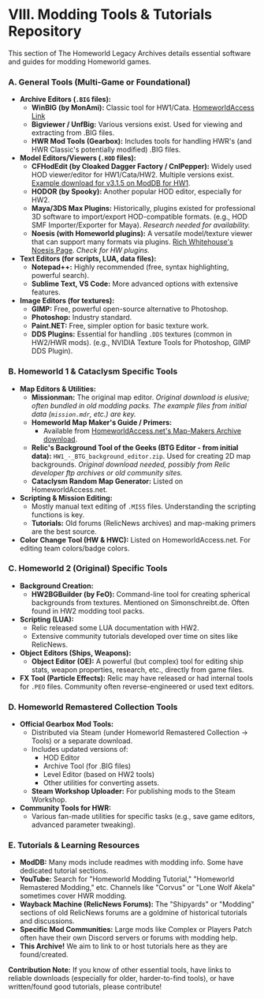 # VIII. Modding Tools & Tutorials Repository

This section of The Homeworld Legacy Archives details essential software and guides for modding Homeworld games.

### A. General Tools (Multi-Game or Foundational)

*   **Archive Editors (`.BIG` files):**
    *   **WinBIG (by MonAmi):** Classic tool for HW1/Cata. [HomeworldAccess Link](https://www.homeworldaccess.net/infusions/downloads/downloads.php?cat_id=8&download_id=85)
    *   **Bigviewer / UnfBig:** Various versions exist. Used for viewing and extracting from .BIG files.
    *   **HWR Mod Tools (Gearbox):** Includes tools for handling HWR's (and HWR Classic's potentially modified) .BIG files.
*   **Model Editors/Viewers (`.HOD` files):**
    *   **CFHodEdit (by Cloaked Dagger Factory / CnlPepper):** Widely used HOD viewer/editor for HW1/Cata/HW2. Multiple versions exist. [Example download for v3.1.5 on ModDB for HW1](https://www.moddb.com/games/homeworld/downloads/cfhoded).
    *   **HODOR (by Spooky):** Another popular HOD editor, especially for HW2.
    *   **Maya/3DS Max Plugins:** Historically, plugins existed for professional 3D software to import/export HOD-compatible formats. (e.g., HOD SMF Importer/Exporter for Maya). *Research needed for availability.*
    *   **Noesis (with Homeworld plugins):** A versatile model/texture viewer that can support many formats via plugins. [Rich Whitehouse's Noesis Page](http.richwhitehouse.com/index.php?content=inc_projects.php&showproject=91). *Check for HW plugins.*
*   **Text Editors (for scripts, LUA, data files):**
    *   **Notepad++:** Highly recommended (free, syntax highlighting, powerful search).
    *   **Sublime Text, VS Code:** More advanced options with extensive features.
*   **Image Editors (for textures):**
    *   **GIMP:** Free, powerful open-source alternative to Photoshop.
    *   **Photoshop:** Industry standard.
    *   **Paint.NET:** Free, simpler option for basic texture work.
    *   **DDS Plugins:** Essential for handling `.DDS` textures (common in HW2/HWR mods). (e.g., NVIDIA Texture Tools for Photoshop, GIMP DDS Plugin).

### B. Homeworld 1 & Cataclysm Specific Tools

*   **Map Editors & Utilities:**
    *   **Missionman:** The original map editor. *Original download is elusive; often bundled in old modding packs. The example files from initial data (`mission.mdr`, etc.) are key.*
    *   **Homeworld Map Maker's Guide / Primers:**
        *   Available from [HomeworldAccess.net's Map-Makers Archive download](https://www.homeworldaccess.net/infusions/downloads/downloads.php?cat_id=14&download_id=142).
    *   **Relic's Background Tool of the Geeks (BTG Editor - from initial data):** `HW1_-_BTG_background_editor.zip`. Used for creating 2D map backgrounds. *Original download needed, possibly from Relic developer ftp archives or old community sites.*
    *   **Cataclysm Random Map Generator:** Listed on HomeworldAccess.net.
*   **Scripting & Mission Editing:**
    *   Mostly manual text editing of `.MISS` files. Understanding the scripting functions is key.
    *   **Tutorials:** Old forums (RelicNews archives) and map-making primers are the best source.
*   **Color Change Tool (HW & HWC):** Listed on HomeworldAccess.net. For editing team colors/badge colors.

### C. Homeworld 2 (Original) Specific Tools

*   **Background Creation:**
    *   **HW2BGBuilder (by FeO):** Command-line tool for creating spherical backgrounds from textures. Mentioned on Simonschreibt.de. Often found in HW2 modding tool packs.
*   **Scripting (LUA):**
    *   Relic released some LUA documentation with HW2.
    *   Extensive community tutorials developed over time on sites like RelicNews.
*   **Object Editors (Ships, Weapons):**
    *   **Object Editor (OE):** A powerful (but complex) tool for editing ship stats, weapon properties, research, etc., directly from game files.
*   **FX Tool (Particle Effects):** Relic may have released or had internal tools for `.PEO` files. Community often reverse-engineered or used text editors.

### D. Homeworld Remastered Collection Tools

*   **Official Gearbox Mod Tools:**
    *   Distributed via Steam (under Homeworld Remastered Collection -> Tools) or a separate download.
    *   Includes updated versions of:
        *   HOD Editor
        *   Archive Tool (for .BIG files)
        *   Level Editor (based on HW2 tools)
        *   Other utilities for converting assets.
    *   **Steam Workshop Uploader:** For publishing mods to the Steam Workshop.
*   **Community Tools for HWR:**
    *   Various fan-made utilities for specific tasks (e.g., save game editors, advanced parameter tweaking).

### E. Tutorials & Learning Resources

*   **ModDB:** Many mods include readmes with modding info. Some have dedicated tutorial sections.
*   **YouTube:** Search for "Homeworld Modding Tutorial," "Homeworld Remastered Modding," etc. Channels like "Corvus" or "Lone Wolf Akela" sometimes cover HWR modding.
*   **Wayback Machine (RelicNews Forums):** The "Shipyards" or "Modding" sections of old RelicNews forums are a goldmine of historical tutorials and discussions.
*   **Specific Mod Communities:** Large mods like Complex or Players Patch often have their own Discord servers or forums with modding help.
*   **This Archive!** We aim to link to or host tutorials here as they are found/created.

**Contribution Note:** If you know of other essential tools, have links to reliable downloads (especially for older, harder-to-find tools), or have written/found good tutorials, please contribute!